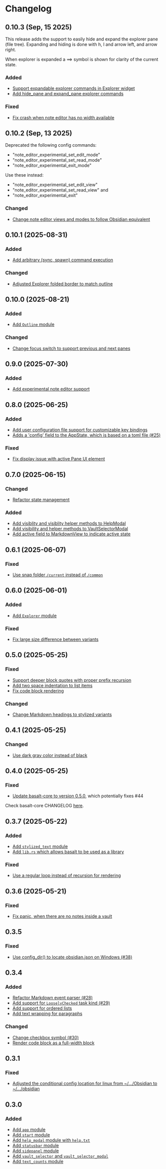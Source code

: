 # Changelog

## 0.10.3 (Sep, 15 2025)

This release adds the support to easily hide and expand the explorer pane (file tree). Expanding and hiding is done with h, l and arrow left, and arrow right.

When explorer is expanded a ⟹  symbol is shown for clarity of the current state.

### Added

- [Support expandable explorer commands in Explorer widget](https://github.com/erikjuhani/basalt/commit/4e815790a30f4ee949fbc25648e2c676dd19ab59)
- [Add hide_pane and expand_pane explorer commands](https://github.com/erikjuhani/basalt/commit/18f2f0b06c6b73eaa120852a845e4d33796980b1)

### Fixed

- [Fix crash when note editor has no width available](https://github.com/erikjuhani/basalt/commit/f52d084cdbec9c7e49d82a7f0c89a0b6d5d950a7)

## 0.10.2 (Sep, 13 2025)

Deprecated the following config commands:

- "note_editor_experimental_set_edit_mode"
- "note_editor_experimental_set_read_mode"
- "note_editor_experimental_exit_mode"

Use these instead:

- "note_editor_experimental_set_edit_view"
- "note_editor_experimental_set_read_view" and
- "note_editor_experimental_exit"

### Changed

- [Change note editor views and modes to follow Obsidian equivalent](https://github.com/erikjuhani/basalt/commit/371df9adf40624762dbf81b36c7395c7a5c34d3b)

## 0.10.1 (2025-08-31)

### Added

- [Add arbitrary (sync, spawn) command execution](https://github.com/erikjuhani/basalt/commit/750108f3282af5e947c23eb88ff3b5f8f196d0e4)

### Changed

- [Adjusted Explorer folded border to match outline](https://github.com/erikjuhani/basalt/commit/56ee16be7cfc8a211a980295818a2a2204009f98)

## 0.10.0 (2025-08-21)

### Added

- [Add `Outline` module](https://github.com/erikjuhani/basalt/commit/f02ac878102915d749ae79d60203ec512c5ef484)

### Changed

- [Change focus switch to support previous and next panes](https://github.com/erikjuhani/basalt/commit/d1cb962370cf03ec3f3da0527427d037fa81ccfd)

## 0.9.0 (2025-07-30)

### Added

- [Add experimental note editor support](https://github.com/erikjuhani/basalt/commit/924e2e25d9515b08cead11f3f4ef0413ef500a22)

## 0.8.0 (2025-06-25)

### Added

- [Add user configuration file support for customizable key bindings](https://github.com/erikjuhani/basalt/commit/b04b41a13a84aa2fce3300fa1b4cc44954f62f4f)
- [Adds a 'config' field to the AppState, which is based on a toml file (#25)](https://github.com/erikjuhani/basalt/commit/ed24f4c649b5ea66896911e5350ba27ea03b4694)

### Fixed

- [Fix display issue with active Pane UI element](https://github.com/erikjuhani/basalt/commit/f05eb3af66e18b886c774670f972284c2bcce427)

## 0.7.0 (2025-06-15)

### Changed

- [Refactor state management](https://github.com/erikjuhani/basalt/commit/0d49afb9dd7078215ed3fb15ee6dea23da1c0ba9)

### Added

- [Add visiblity and visiblity helper methods to HelpModal](https://github.com/erikjuhani/basalt/commit/8f92863932325157ffe0e181470d194ee90b2a23)
- [Add visibility and helper methods to VaultSelectorModal](https://github.com/erikjuhani/basalt/commit/1243a33d62d0cac04d2bb7556477e44867b491f8)
- [Add active field to MarkdownView to indicate active state](https://github.com/erikjuhani/basalt/commit/5880a160f30628ebec4f6e043e97b83ccb8a1899)

## 0.6.1 (2025-06-07)

### Fixed

- [Use snap folder `/current` instead of `/common`](https://github.com/erikjuhani/basalt/commit/ac0ee653250e0ca052063506f10d61a9ce2f7735)

## 0.6.0 (2025-06-01)

### Added

- [Add `Explorer` module](https://github.com/erikjuhani/basalt/commit/5d1f05fcbe5c0add6f687512fc3cf538a2df1148)

### Fixed

- [Fix large size difference between variants](https://github.com/erikjuhani/basalt/commit/159ae7ab22ab5cd4351075b2fe526a5628cfb3b9)

## 0.5.0 (2025-05-25)

### Fixed

- [Support deeper block quotes with proper prefix recursion](https://github.com/erikjuhani/basalt/commit/3f1ed73a0edcfbb17800cb27d7bda145b93369f6)
- [Add two space indentation to list items](https://github.com/erikjuhani/basalt/commit/b1a021e25759c39cee00cd1b787ccfafa1ad4ad4)
- [Fix code block rendering](https://github.com/erikjuhani/basalt/commit/cae8fae154d7a6da2ec0ffb6b28ac85b2cc73023)

### Changed

- [Change Markdown headings to stylized variants](https://github.com/erikjuhani/basalt/commit/30321916b5d6f79afe2a58f9b45b6eaa963ac12e)

## 0.4.1 (2025-05-25)

### Changed

- [Use dark gray color instead of black](https://github.com/erikjuhani/basalt/commit/237c7e436c76d61fe4339aa961e1f77a2ffbb43d)

## 0.4.0 (2025-05-25)

### Fixed

- [Update basalt-core to version 0.5.0](https://github.com/erikjuhani/basalt/commit/a30d611b79a98b661aabd27eca0c8caa69e27fa8), which potentially fixes #44

Check basalt-core CHANGELOG [here](../basalt-core/CHANGELOG.md).

## 0.3.7 (2025-05-22)

### Added

- [Add `stylized_text` module](https://github.com/erikjuhani/basalt/commit/47db925ef858831672be69fb11bcf272522e1b3a)
- [Add `lib.rs` which allows basalt to be used as a library](https://github.com/erikjuhani/basalt/commit/ce094ed8aab1945aad36955bce83eeea09085177)

### Fixed

- [Use a regular loop instead of recursion for rendering](https://github.com/erikjuhani/basalt/commit/4d9e6c83f2342b12501c2f316dbab05ab68119ab)

## 0.3.6 (2025-05-21)

### Fixed

- [Fix panic, when there are no notes inside a vault](https://github.com/erikjuhani/basalt/commit/4644f90a595f8000e983475b78e0d3605a5bc16e)

## 0.3.5

### Fixed

- [Use config_dir() to locate obsidian.json on Windows (#38)](https://github.com/erikjuhani/basalt/commit/839674c3e8fa1d8a9e6b7852bcc659dbd88e45dc)

## 0.3.4

### Added

- [Refactor Markdown event parser (#28)](https://github.com/erikjuhani/basalt/commit/4e82e7523a72064afe98c6c6de6ba8e84a334b71)
- [Add support for `LooselyChecked` task kind (#29)](https://github.com/erikjuhani/basalt/commit/1b9df5b0e167442f039fc02f8221a6a390e44acc)
- [Add support for ordered lists](https://github.com/erikjuhani/basalt/commit/7f715bb04c66066959588abfca5f29a3b3df22a7)
- [Add text wrapping for paragraphs](https://github.com/erikjuhani/basalt/commit/4a57d9a91e22c511bdbe23ae90fb6a3244d2dc32)

### Changed

- [Change checkbox symbol (#30)](https://github.com/erikjuhani/basalt/commit/11b944cbca19a020d984fbb272724ec80d1119e0)
- [Render code block as a full-width block](https://github.com/erikjuhani/basalt/commit/67905b4bacbff266c5579ac78be9ee65d9c23c85)

## 0.3.1

### Fixed

- [Adjusted the conditional config location for linux from ~/.../Obsidian to ~/.../obsidian](https://github.com/erikjuhani/basalt/commit/1bcc0375b9cb101e3fe8ace979c055ab0206bbd1)

## 0.3.0

### Added

- [Add `app` module](https://github.com/erikjuhani/basalt/commit/bd615f8da8813312fd9351b1ccdcf5e29b164d6d)
- [Add `start` module](https://github.com/erikjuhani/basalt/commit/e5ce84bee9b3801fdc4aecd43eb091c3055050fd)
- [Add `help_modal` module with `help.txt`](https://github.com/erikjuhani/basalt/commit/617e688bc277e4534d2f8fafaf9f0288cd026702)
- [Add `statusbar` module](https://github.com/erikjuhani/basalt/commit/05b42183514172c1b640c0d7ae5d6e3683942d5f)
- [Add `sidepanel` module](https://github.com/erikjuhani/basalt/commit/537917da8905db138c0839a05df2e80795f29524)
- [Add `vault_selector` and `vault_selector_modal`](https://github.com/erikjuhani/basalt/commit/8a42a008c094088a5bfb76178d566fd71246d380)
- [Add `text_counts` module](https://github.com/erikjuhani/basalt/commit/f646b8a1c2b0e055b7dd4c5b6f0963759200c731)
